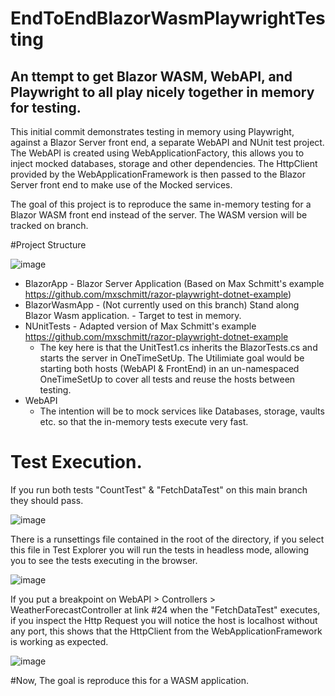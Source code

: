 # EndToEndBlazorWasmPlaywrightTesting
## An ttempt to get Blazor WASM, WebAPI, and Playwright to all play nicely together in memory for testing.

This initial commit demonstrates testing in memory using Playwright, against a Blazor Server front end, a separate WebAPI and NUnit test project.
The WebAPI is created using WebApplicationFactory, this allows you to inject mocked databases, storage and other dependencies. 
The HttpClient provided by the WebApplicationFramework is then passed to the Blazor Server front end to make use of the Mocked services. 

The goal of this project is to reproduce the same in-memory testing for a Blazor WASM front end instead of the server. The WASM version will be tracked on branch. 

#Project Structure 

![image](https://user-images.githubusercontent.com/18427214/202762027-58c572fe-2563-49da-8c97-c31798e8458a.png)

- BlazorApp - Blazor Server Application (Based on Max Schmitt's example https://github.com/mxschmitt/razor-playwright-dotnet-example)
- BlazorWasmApp - (Not currently used on this branch) Stand along Blazor Wasm application. - Target to test in memory.
- NUnitTests - Adapted version of Max Schmitt's example https://github.com/mxschmitt/razor-playwright-dotnet-example 
  - The key here is that the UnitTest1.cs inherits the BlazorTests.cs and starts the server in OneTimeSetUp. The Utilimiate goal would be starting both hosts (WebAPI & FrontEnd) in an un-namespaced OneTimeSetUp to cover all tests and reuse the hosts between testing. 
- WebAPI 
  - The intention will be to mock services like Databases, storage, vaults etc. so that the in-memory tests execute very fast. 
 
   
 # Test Execution. 
 If you run both tests "CountTest" & "FetchDataTest" on this main branch they should pass.
 
 ![image](https://user-images.githubusercontent.com/18427214/202765414-c1b627e5-e496-468a-88c8-f44930e5a02a.png)
 
There is a runsettings file contained in the root of the directory, if you select this file in Test Explorer you will run the tests in headless mode, allowing you to see the tests executing in the browser.

![image](https://user-images.githubusercontent.com/18427214/202765861-0e1e0217-8cc0-4947-8327-6085dbda1f19.png)

If you put a breakpoint on WebAPI > Controllers > WeatherForecastController at link #24 when the "FetchDataTest" executes, if you inspect the Http Request you will notice the host is localhost without any port, this shows that the HttpClient from the WebApplicationFramework is working as expected.

![image](https://user-images.githubusercontent.com/18427214/202766748-795764f1-7fda-476b-8dc7-f57e247ad36d.png)


#Now, The goal is reproduce this for a WASM application.
